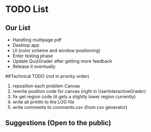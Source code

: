 # TODO List

## Our List
- Handling multipage pdf
- Desktop app
- UI (color scheme and window positioning)
- Enter testing phase
- Update QuizGrader after getting more feedback
- Release it eventually

##Technical TODO (not in priority order)
1. reposition each problem Canvas
3. rewrite position code for canvas (right in UserInteractiveGrader)
4. fix get region code (it gets a slightly lower region currently)
5. write all println to the LOG file
6. write comments to comments.csv (from csv generator)

## Suggestions (Open to the public)
    